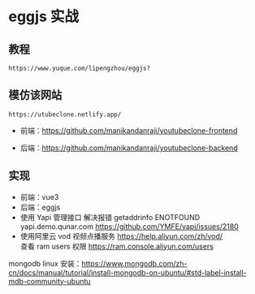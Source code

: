 # eggjs 实战

## 教程

    https://www.yuque.com/lipengzhou/eggjs?

## 模仿该网站

    https://utubeclone.netlify.app/

- 前端：https://github.com/manikandanraji/youtubeclone-frontend

- 后端：https://github.com/manikandanraji/youtubeclone-backend

## 实现

- 前端：vue3
- 后端：eggjs
- 使用 Yapi 管理接口 解决报错 getaddrinfo ENOTFOUND yapi.demo.qunar.com https://github.com/YMFE/yapi/issues/2180
- 使用阿里云 vod 视频点播服务 https://help.aliyun.com/zh/vod/  
   查看 ram users 权限 https://ram.console.aliyun.com/users

mongodb linux 安装：https://www.mongodb.com/zh-cn/docs/manual/tutorial/install-mongodb-on-ubuntu/#std-label-install-mdb-community-ubuntu
